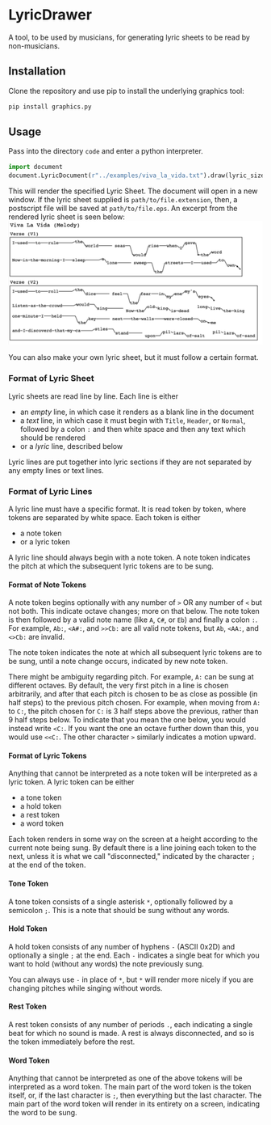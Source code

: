 # LyricDrawer
A tool, to be used by musicians, for generating lyric sheets to be read by non-musicians.

## Installation 
Clone the repository and use pip to install the underlying graphics tool:

```bash
pip install graphics.py
```

## Usage

Pass into the directory	`code` and enter a python interpreter.
```python
import document
document.LyricDocument(r"../examples/viva_la_vida.txt").draw(lyric_size = 11, margin = 3)
```

This will render the specified Lyric Sheet. The document will open in a new window. If the lyric sheet supplied is `path/to/file.extension`, then, a postscript file will be saved at `path/to/file.eps`. An excerpt from the rendered lyric sheet is seen below: 
![Image missing](./examples/viva_la_vida.png)

You can also make your own lyric sheet, but it must follow a certain format.
### Format of Lyric Sheet
Lyric sheets are read line by line. Each line is either
- an *empty* line, in which case it renders as a blank line in the document
- a *text* line, in which case it must begin with `Title`, `Header`, or `Normal`, followed by a colon `:` and then white space and then any text which should be rendered
- or a *lyric* line, described below

Lyric lines are put together into lyric sections if they are not separated by any empty lines or text lines.

### Format of Lyric Lines
A lyric line must have a specific format. It is read token by token, where tokens are separated by white space. Each token is either
- a note token
- or a lyric token

A lyric line should always begin with a note token. A note token indicates the pitch at which the subsequent lyric tokens are to be sung.

#### Format of Note Tokens

A note token begins optionally with any number of `>` OR any number of `<`
but not both. This indicate octave changes; more on that below. The note token is then followed by a valid note name (like `A`, `C#`, or `Eb`) and finally a colon `:`. For example, `Ab:`, `<A#:`, and `>>Cb:` are all valid note tokens, but `Ab`, `<AA:`, and `<>Cb:` are invalid.

The note token indicates the note at which all subsequent lyric tokens are to be sung, until a note change occurs, indicated by new note token. 

There might be ambiguity regarding pitch. For example, `A:` can be sung at different octaves. By default, the very first pitch in a line is chosen arbitrarily, and after that each pitch is chosen to be as close as possible (in half steps) to the previous pitch chosen. For example, when moving from `A:` to `C:`, the pitch chosen for `C:` is 3 half steps above the previous, rather than 9 half steps below. To indicate that you mean the one below, you would instead write `<C:`. If you want the one an octave further down than this, you would use `<<C:`. The other character `>` similarly indicates a motion upward.

#### Format of Lyric Tokens
Anything that cannot be interpreted as a note token will be interpreted as a lyric token.
A lyric token can be either
- a tone token
- a hold token
- a rest token
- a word token

Each token renders in some way on the screen at a height according to the current note being sung. By default there is a line joining each token to the next, unless it is what we call "disconnected," indicated by the character `;` at the end of the token.

#### Tone Token
A tone token consists of a single asterisk `*`, optionally followed by a semicolon `;`. This is a note that should be sung without any words.

#### Hold Token
A hold token consists of any number of hyphens `-` (ASCII 0x2D) and optionally a single `;` at the end. Each `-` indicates a single beat for which you want to hold (without any words) the note previously sung. 

You can always use `-` in place of `*`, but `*` will render more nicely if you are changing pitches while singing without words.

#### Rest Token
A rest token consists of any number of periods `.`, each indicating a single beat for which no sound is made. A rest is always disconnected, and so is the token immediately before the rest.

#### Word Token
Anything that cannot be interpreted as one of the above tokens will be interpreted as a word token. The main part of the word token is the token itself, or, if the last character is `;`, then everything but the last character. The main part of the word token will render in its entirety on a screen, indicating the word to be sung.
